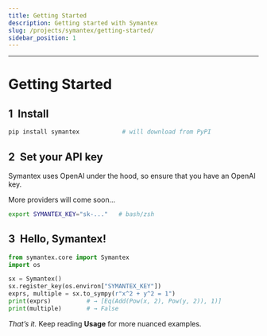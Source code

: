 ```yaml
---
title: Getting Started
description: Getting started with Symantex
slug: /projects/symantex/getting-started/
sidebar_position: 1
---
```


-----------------------------------------

# Getting Started

## 1  Install

```bash
pip install symantex            # will download from PyPI
```

## 2  Set your API key

Symantex uses OpenAI under the hood, so ensure that you have an OpenAI key.

More providers will come soon...

```bash
export SYMANTEX_KEY="sk‑..."   # bash/zsh
```

## 3  Hello, Symantex!

```python
from symantex.core import Symantex
import os

sx = Symantex()
sx.register_key(os.environ["SYMANTEX_KEY"])
exprs, multiple = sx.to_sympy(r"x^2 + y^2 = 1")
print(exprs)          # → [Eq(Add(Pow(x, 2), Pow(y, 2)), 1)]
print(multiple)       # → False
```

*That’s it.*  Keep reading **Usage** for more nuanced examples.

